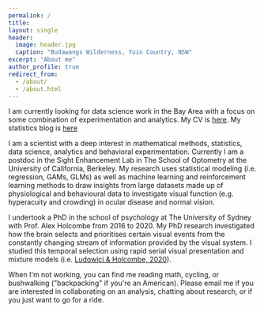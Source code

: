 ```yaml
---
permalink: /
title: 
layout: single
header:
  image: header.jpg
  caption: "Budawangs Wilderness, Yuin Country, NSW"
excerpt: "About me"
author_profile: true
redirect_from: 
  - /about/
  - /about.html
---
```


I am currently looking for data science work in the Bay Area with a focus on some combination of experimentation and analytics. My CV is [here](/files/CV%20Public/CV.pdf). My statistics blog is [here](/posts/)

I am a scientist with a deep interest in mathematical methods, statistics, data science, analytics and behavioral experimentation. Currently I am a postdoc in the Sight Enhancement Lab in The School of Optometry at the University of California, Berkeley. My research uses statistical modeling (i.e. regression, GAMs, GLMs) as well as machine learning and reinforcement learning methods to draw insights from large datasets made up of physiological and behavioural data to investigate visual function (e.g. hyperacuity and crowding) in ocular disease and normal vision.

I undertook a PhD in the school of psychology at The University of Sydney with Prof. Alex Holcombe from 2016 to 2020. My PhD research investigated how the brain selects and prioritises certain visual events from the constantly changing stream of information provided by the visual system. I studied this temporal selection using rapid serial visual presentation and mixture models (i.e. [Ludowici & Holcombe, 2020](https://psyarxiv.com/ar72n)). 

When I'm not working, you can find me reading math, cycling, or bushwalking ("backpacking" if you're an American). Please email me if you are interested in collaborating on an analysis, chatting about research, or if you just want to go for a ride. 

